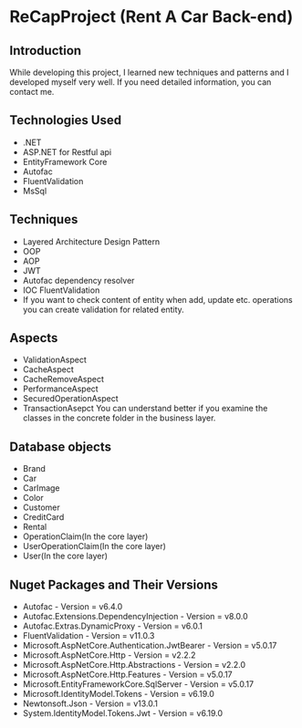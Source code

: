# ReCapProject (Rent A Car Back-end)
## Introduction
While developing this project, I learned new techniques and patterns and I developed myself very well. If you need detailed information, you can contact me.

## Technologies Used
- .NET
- ASP.NET for Restful api
- EntityFramework Core
- Autofac
- FluentValidation
- MsSql
## Techniques
- Layered Architecture Design Pattern
- OOP
- AOP
- JWT
- Autofac dependency resolver
- IOC
FluentValidation
- If you want to check content of entity when add, update etc. operations you can create validation for related entity.

## Aspects
- ValidationAspect
- CacheAspect
- CacheRemoveAspect
- PerformanceAspect
- SecuredOperationAspect
- TransactionAsepct
You can understand better if you examine the classes in the concrete folder in the business layer.
## Database objects
- Brand
- Car
- CarImage
- Color
- Customer
- CreditCard
- Rental
- OperationClaim(In the core layer)
- UserOperationClaim(In the core layer)
- User(In the core layer)
## Nuget Packages and Their Versions
- Autofac - Version = v6.4.0
- Autofac.Extensions.DependencyInjection - Version = v8.0.0
- Autofac.Extras.DynamicProxy - Version = v6.0.1
- FluentValidation - Version = v11.0.3
- Microsoft.AspNetCore.Authentication.JwtBearer - Version = v5.0.17
- Microsoft.AspNetCore.Http - Version = v2.2.2
- Microsoft.AspNetCore.Http.Abstractions - Version = v2.2.0
- Microsoft.AspNetCore.Http.Features - Version = v5.0.17
- Microsoft.EntityFrameworkCore.SqlServer - Version = v5.0.17
- Microsoft.IdentityModel.Tokens - Version = v6.19.0
- Newtonsoft.Json - Version = v13.0.1
- System.IdentityModel.Tokens.Jwt - Version = v6.19.0
